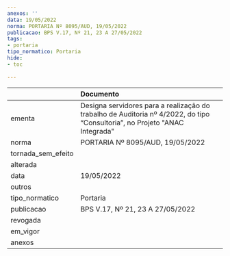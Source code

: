 ```yaml
---
anexos: ''
data: 19/05/2022
norma: PORTARIA Nº 8095/AUD, 19/05/2022
publicacao: BPS V.17, Nº 21, 23 A 27/05/2022
tags:
- portaria
tipo_normatico: Portaria
hide: 
- toc 
 
---
```


|                    | Documento                                                                                                                   |
|:-------------------|:----------------------------------------------------------------------------------------------------------------------------|
| ementa             | Designa servidores para a realização do trabalho de Auditoria nº 4/2022, do tipo “Consultoria”, no Projeto "ANAC Integrada" |
| norma              | PORTARIA Nº 8095/AUD, 19/05/2022                                                                                            |
| tornada_sem_efeito |                                                                                                                             |
| alterada           |                                                                                                                             |
| data               | 19/05/2022                                                                                                                  |
| outros             |                                                                                                                             |
| tipo_normatico     | Portaria                                                                                                                    |
| publicacao         | BPS V.17, Nº 21, 23 A 27/05/2022                                                                                            |
| revogada           |                                                                                                                             |
| em_vigor           |                                                                                                                             |
| anexos             |                                                                                                                             |